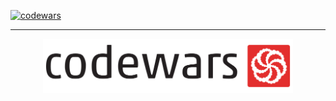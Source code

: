 
[![codewars](https://www.codewars.com/users/Marconio-dos-Santos/badges/large)](https://www.codewars.com/users/Marconio-dos-Santos)


---

<div align="center">
  <img width="400" src="./dark-text-logo-origin.png">
</div>

